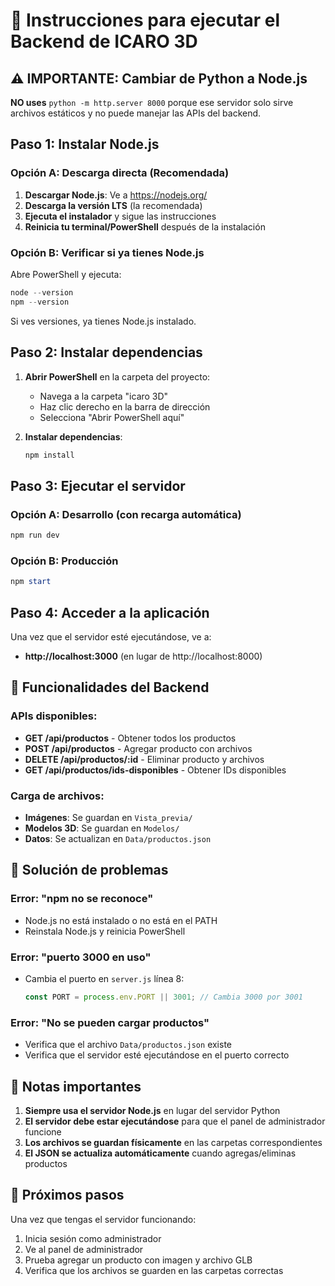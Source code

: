 # 🚀 Instrucciones para ejecutar el Backend de ICARO 3D

## ⚠️ IMPORTANTE: Cambiar de Python a Node.js

**NO uses** `python -m http.server 8000` porque ese servidor solo sirve archivos estáticos y no puede manejar las APIs del backend.

## Paso 1: Instalar Node.js

### Opción A: Descarga directa (Recomendada)
1. **Descargar Node.js**: Ve a https://nodejs.org/
2. **Descarga la versión LTS** (la recomendada)
3. **Ejecuta el instalador** y sigue las instrucciones
4. **Reinicia tu terminal/PowerShell** después de la instalación

### Opción B: Verificar si ya tienes Node.js
Abre PowerShell y ejecuta:
```powershell
node --version
npm --version
```
Si ves versiones, ya tienes Node.js instalado.

## Paso 2: Instalar dependencias

1. **Abrir PowerShell** en la carpeta del proyecto:
   - Navega a la carpeta "icaro 3D"
   - Haz clic derecho en la barra de dirección
   - Selecciona "Abrir PowerShell aquí"

2. **Instalar dependencias**:
   ```powershell
   npm install
   ```

## Paso 3: Ejecutar el servidor

### Opción A: Desarrollo (con recarga automática)
```powershell
npm run dev
```

### Opción B: Producción
```powershell
npm start
```

## Paso 4: Acceder a la aplicación

Una vez que el servidor esté ejecutándose, ve a:
- **http://localhost:3000** (en lugar de http://localhost:8000)

## 🔧 Funcionalidades del Backend

### APIs disponibles:
- **GET /api/productos** - Obtener todos los productos
- **POST /api/productos** - Agregar producto con archivos
- **DELETE /api/productos/:id** - Eliminar producto y archivos
- **GET /api/productos/ids-disponibles** - Obtener IDs disponibles

### Carga de archivos:
- **Imágenes**: Se guardan en `Vista_previa/`
- **Modelos 3D**: Se guardan en `Modelos/`
- **Datos**: Se actualizan en `Data/productos.json`

## 🐛 Solución de problemas

### Error: "npm no se reconoce"
- Node.js no está instalado o no está en el PATH
- Reinstala Node.js y reinicia PowerShell

### Error: "puerto 3000 en uso"
- Cambia el puerto en `server.js` línea 8:
  ```javascript
  const PORT = process.env.PORT || 3001; // Cambia 3000 por 3001
  ```

### Error: "No se pueden cargar productos"
- Verifica que el archivo `Data/productos.json` existe
- Verifica que el servidor esté ejecutándose en el puerto correcto

## 📝 Notas importantes

1. **Siempre usa el servidor Node.js** en lugar del servidor Python
2. **El servidor debe estar ejecutándose** para que el panel de administrador funcione
3. **Los archivos se guardan físicamente** en las carpetas correspondientes
4. **El JSON se actualiza automáticamente** cuando agregas/eliminas productos

## 🎯 Próximos pasos

Una vez que tengas el servidor funcionando:
1. Inicia sesión como administrador
2. Ve al panel de administrador
3. Prueba agregar un producto con imagen y archivo GLB
4. Verifica que los archivos se guarden en las carpetas correctas 